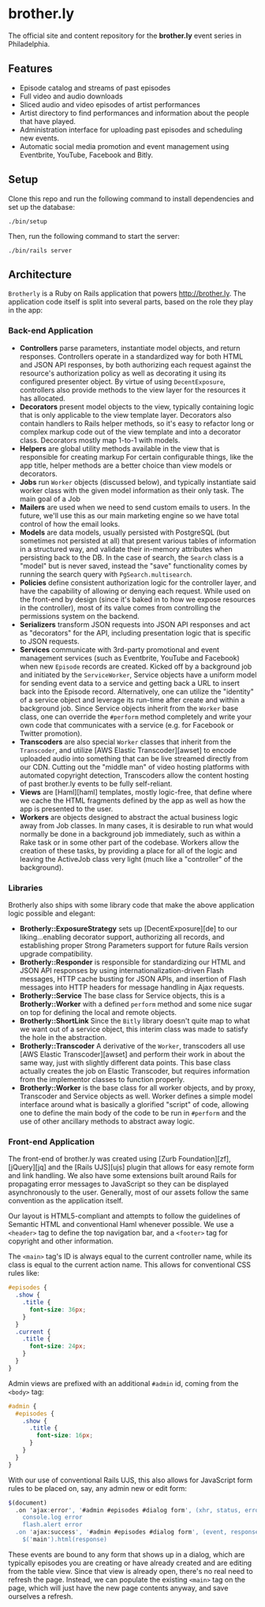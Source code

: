 # brother.ly

The official site and content repository for the **brother.ly** event
series in Philadelphia.

## Features

- Episode catalog and streams of past episodes
- Full video and audio downloads
- Sliced audio and video episodes of artist performances
- Artist directory to find performances and information about the
    people that have played.
- Administration interface for uploading past episodes and scheduling
    new events.
- Automatic social media promotion and event management using
    Eventbrite, YouTube, Facebook and Bitly.

## Setup

Clone this repo and run the following command to install dependencies
and set up the database:

    ./bin/setup

Then, run the following command to start the server:

    ./bin/rails server

## Architecture

`Brotherly` is a Ruby on Rails application that powers
http://brother.ly. The application code itself is split into several
parts, based on the role they play in the app:

### Back-end Application

- **Controllers** parse parameters, instantiate model objects, and
    return responses. Controllers operate in a standardized way for both
    HTML and JSON API responses, by both authorizing each request
    against the resource's authorization policy as well as decorating it
    using its configured presenter object. By virtue of using
    `DecentExposure`, controllers also provide methods to the view layer
    for the resources it has allocated.
- **Decorators** present model objects to the view, typically containing
    logic that is only applicable to the view template layer. Decorators
    also contain handlers to Rails helper methods, so it's easy to
    refactor long or complex markup code out of the view template and
    into a decorator class. Decorators mostly map 1-to-1 with models.
- **Helpers** are global utility methods available in the view that is
    responsible for creating markup  For certain configurable things,
    like the app title, helper methods are a better choice than view
    models or decorators.
- **Jobs** run `Worker` objects (discussed below), and typically
    instantiate said worker class with the given model information as
    their only task. The main goal of a Job
- **Mailers** are used when we need to send custom emails to users. In
    the future, we'll use this as our main marketing engine so we have
    total control of how the email looks.
- **Models** are data models, usually persisted with PostgreSQL (but
    sometimes not persisted at all) that present various tables of
    information in a structured way, and validate their in-memory
    attributes when persisting back to the DB. In the case of search,
    the `Search` class is a "model" but is never saved, instead the
    "save" functionality comes by running the search query with
    `PgSearch.multisearch`.
- **Policies** define consistent authorization logic for the controller
    layer, and have the capability of allowing or denying each request.
    While used on the front-end by design (since it's baked in to how we
    expose resources in the controller), most of its value comes from
    controlling the permissions system on the backend.
- **Serializers** transform JSON requests into JSON API responses and
    act as "decorators" for the API, including presentation logic that
    is specific to JSON requests.
- **Services** communicate with 3rd-party promotional and event
    management services (such as Eventbrite, YouTube and Facebook) when
    new `Episode` records are created. Kicked off by a background job
    and initiated by the `ServiceWorker`, Service objects have a uniform
    model for sending event data to a service and getting back a URL to
    insert back into the Episode record. Alternatively, one can utilize
    the "identity" of a service object and leverage its run-time after
    create and within a background job. Since Service objects inherit
    from the `Worker` base class, one can override the `#perform` method
    completely and write your own code that communicates with a service
    (e.g. for Facebook or Twitter promotion).
- **Transcoders** are also special `Worker` classes that inherit from
    the `Transcoder`, and utilize [AWS Elastic Transcoder][awset] to
    encode uploaded audio into something that can be live streamed
    directly from our CDN. Cutting out the "middle man" of video hosting
    platforms with automated copyright detection, Transcoders allow the
    content hosting of past brother.ly events to be fully self-reliant.
- **Views** are [Haml][haml] templates, mostly logic-free, that define
    where we cache the HTML fragments defined by the app as well as how
    the app is presented to the user.
- **Workers** are objects designed to abstract the actual business logic
    away from Job classes. In many cases, it is desirable to run what
    would normally be done in a background job immediately, such as
    within a Rake task or in some other part of the codebase. Workers
    allow the creation of these tasks, by providing a place for all of
    the logic and leaving the ActiveJob class very light (much like a
    "controller" of the background).

### Libraries

Brotherly also ships with some library code that make the above
application logic possible and elegant:

- **Brotherly::ExposureStrategy** sets up [DecentExposure][de] to our
    liking...enabling decorator support, authorizing all records, and
    establishing proper Strong Parameters support for future Rails
    version upgrade compatibility.
- **Brotherly::Responder** is responsible for standardizing our HTML and
    JSON API responses by using internationalization-driven Flash
    messages, HTTP cache busting for JSON APIs, and insertion of Flash
    messages into HTTP headers for message handling in Ajax requests.
- **Brotherly::Service** The base class for Service objects, this is a
    **Brotherly::Worker** with a defined `perform` method and some nice
    sugar on top for defining the local and remote objects.
- **Brotherly::ShortLink** Since the `Bitly` library doesn't quite map
    to what we want out of a service object, this interim class was made
    to satisfy the hole in the abstraction.
- **Brotherly::Transcoder** A derivative of the `Worker`, transcoders
    all use [AWS Elastic Transcoder][awset] and perform their work in
    about the same way, just with slightly different data points. This
    base class actually creates the job on Elastic Transcoder, but
    requires information from the implementor classes to function
    properly.
- **Brotherly::Worker** is the base class for all worker objects, and by
    proxy, Transcoder and Service objects as well. Worker defines a
    simple model interface around what is basically a glorified "script"
    of code, allowing one to define the main body of the code to be run
    in `#perform` and the use of other ancillary methods to abstract
    away logic.

### Front-end Application

The front-end of brother.ly was created using [Zurb Foundation][zf],
[jQuery][jq] and the [Rails UJS][ujs] plugin that allows for easy remote
form and link handling. We also have some extensions built around Rails
for propagating error messages to JavaScript so they can be displayed
asynchronously to the user. Generally, most of our assets follow the
same convention as the application itself.

Our layout is HTML5-compliant and attempts to follow the guidelines of
Semantic HTML and conventional Haml whenever possible. We use a
`<header>` tag to define the top navigation bar, and a `<footer>` tag
for copyright and other information.

The `<main>` tag's ID is always equal to the current controller name,
while its class is equal to the current action name. This allows for
conventional CSS rules like:

```scss
#episodes {
  .show {
    .title {
      font-size: 36px;
    }
  }
  .current {
    .title {
      font-size: 24px;
    }
  }
}
```

Admin views are prefixed with an additional `#admin` id, coming from the
`<body>` tag:

```scss
#admin {
  #episodes {
    .show {
      .title {
        font-size: 16px;
      }
    }
  }
}
```

With our use of conventional Rails UJS, this also allows for JavaScript
form rules to be placed on, say, any admin new or edit form:

```scss
$(document)
  .on 'ajax:error', '#admin #episodes #dialog form', (xhr, status, error) ->
    console.log error
    flash.alert error
  .on 'ajax:success', '#admin #episodes #dialog form', (event, response, xhr) ->
    $('main').html(response)
```

These events are bound to any form that shows up in a dialog, which are
typically episodes you are creating or have already created and are
editing from the table view. Since that view is already open, there's no
real need to refresh the page. Instead, we can populate the existing
`<main>` tag on the page, which will just have the new page contents
anyway, and save ourselves a refresh.
